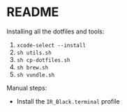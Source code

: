# README

Installing all the dotfiles and tools:

1. `xcode-select --install`
2. `sh utils.sh`
3. `sh cp-dotfiles.sh`
4. `sh brew.sh`
5. `sh vundle.sh`

Manual steps:
* Install the `IR_Black.terminal` profile

